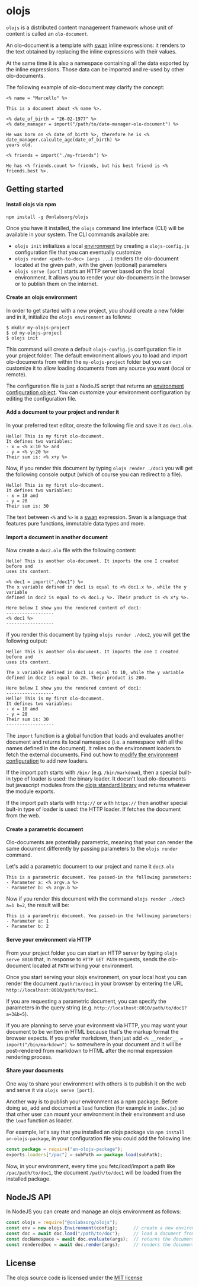 # olojs

`olojs` is a distributed content management framework whose unit of content is
called an `olo-document`.

An olo-document is a template with [swan](./doc/swan.md) inline expressions: it 
renders to the text obtained by replacing the inline expressions with their
values.

At the same time it is also a namespace containing all the data exported by the
inline expressions. Those data can be imported and re-used by other olo-documents. 

The following example of olo-document may clarify the concept:

```
<% name = "Marcello" %>

This is a document about <% name %>. 

<% date_of_birth = "26-02-1977" %>
<% date_manager = import("/path/to/date-manager-olo-document") %>

He was born on <% date_of_birth %>, therefore he is <% date_manager.calculte_age(date_of_birth) %>
years old.

<% friends = import("./my-friends") %>

He has <% friends.count %> friends, but his best friend is <% friends.best %>.
```


## Getting started

#### Install olojs via npm

```
npm install -g @onlabsorg/olojs
``` 

Once you have it installed, the `olojs` command line interface (CLI) will be
available in your system. The CLI commands available are:

* `olojs init` initializes a local [environment](./doc/environment.md) by creating
  a `olojs-config.js` configuration file that you can eventually customize
* `olojs render <path-to-doc> [args ...]` renders the olo-document
  located at the given path, with the given (optional) parameters
* `olojs serve [port]` starts an HTTP server based on the local environment. It
  allows you to render your olo-documents in the browser or to publish them on
  the internet.

#### Create an olojs environment

In order to get started with a new project, you should create a new folder and
in it, initialize the `olojs environment` as follows:

```
$ mkdir my-olojs-project
$ cd my-olojs-project
$ olojs init
```

This command will create a default `olojs-config.js` configuration file in
your project folder. The default environment allows you to load and import 
olo-documents from within the `my-olojs-project` folder but you can customize
it to allow loading documents from any source you want (local or remote).

The configuration file is just a NodeJS script that returns an 
[environment configuration object](./doc/config.md). You can customize your
environment configuration by editing the configuration file.


#### Add a document to your project and render it

In your preferred text editor, create the following file and save it as `doc1.olo`.

```
Hello! This is my first olo-document.
It defines two variables:
- x = <% x:10 %> and
- y = <% y:20 %>
Their sum is: <% x+y %>
```

Now, if you render this document by typing `olojs render ./doc1` you will get
the following console output (which of course you can redirect to a file).

```
Hello! This is my first olo-document.
It defines two variables:
- x = 10 and
- y = 20
Their sum is: 30
```

The text between `<%` and `%>` is a [swan](./doc/swan.md) expression. Swan is
a language that features pure functions, immutable data types and more.


#### Import a document in another document

Now create a `doc2.olo` file with the following content:

```
Hello! This is another olo-document. It imports the one I created before and
uses its content.

<% doc1 = import("./doc1") %>
The x variable defined in doc1 is equal to <% doc1.x %>, while the y variable 
defined in doc2 is equal to <% doc1.y %>. Their product is <% x*y %>.

Here below I show you the rendered content of doc1:
------------------
<% doc1 %>
------------------
```

If you render this document by typing `olojs render ./doc2`, you will get
the following output:

```
Hello! This is another olo-document. It imports the one I created before and
uses its content.

The x variable defined in doc1 is equal to 10, while the y variable 
defined in doc2 is equal to 20. Their product is 200.

Here below I show you the rendered content of doc1:
------------------
Hello! This is my first olo-document.
It defines two variables:
- x = 10 and
- y = 20
Their sum is: 30
------------------
```

The `import` function is a global function that loads and evaluates another
document and returns its local namespace (i.e. a namespace with all the names defined
in the document). It relies on the environment loaders to fetch the external
documents. Find out how to [modify the environment configuration](./doc/config.md)
to add new loaders.

If the import path starts with `/bin/` (e.g. `/bin/markdown`), then a special
built-in type of loader is used: the binary loader. It doesn't load olo-documents
but javascript modules from the [olojs standard library](./doc/stdlib.md) and
returns whatever the module exports. 

If the import path starts with `http://` or with `https://` then another special
bult-in type of loader is used: the HTTP loader. If fetches the document from
the web.


#### Create a parametric document

Olo-documents are potentially parametric, meaning that your can render the same
document differently by passing parameters to the `olojs render` command.

Let's add a parametric document to our project and name it `doc3.olo`

```
This is a parametric document. You passed-in the following parameters:
- Parameter a: <% argv.a %>
- Parameter b: <% argv.b %>
```

Now if you render this document with the command `olojs render ./doc3 a=1 b=2`,
the result will be:

```
This is a parametric document. You passed-in the following parameters:
- Parameter a: 1
- Parameter b: 2
```


#### Serve your environment via HTTP

From your project folder you can start an HTTP server by typing `olojs serve 8010` 
that, in response to `HTTP GET PATH` requests, sends the olo-document located
at `PATH` withing your environment.

Once you start serving your olojs environment, on your local host you can render 
the document `/path/to/doc1` in your browser by entering the URL
`http://localhost:8010/path/to/doc1`.

If you are requesting a parametric document, you can specify the parameters
in the query string (e.g. `http://localhost:8010/path/to/doc1?a=3&b=5`).

If you are planning to serve your evironment via HTTP, you may want your document
to be written in HTML because that's the markup format the browser expects. If you
prefer markdown, then just add `<% __render__ = import("/bin/markdown") %>`
somewhere in your document and it will be post-rendered from markdown to HTML
after the normal expression rendering process.


#### Share your documents

One way to share your environment with others is to publish it on the web and
serve it via `olojs serve [port]`.

Another way is to publish your environment as a npm package. Before doing so,
add and document a `load` function (for example in `index.js`) so that other
user can mount your environment in their environment and use the `load` function
as loader.

For example, let's say that you installed an olojs package via `npm install an-olojs-package`,
in your configuration file you could add the following line:

```js
const package = require("an-olojs-package");
exports.loaders["/pac"] = subPath => package.load(subPath);
```

Now, in your environment, every time you fetc/load/import a path like `/pac/path/to/doc1`,
the document `/path/to/doc1` will be loaded from the installed package.


## NodeJS API

In NodeJS you can create and manage an olojs environment as follows:

```js
const olojs = require("@onlabsorg/olojs");
const env = new olojs.Environment(config);      // create a new environment given a configuration object
const doc = await doc.load("/path/to/doc");     // load a document from the environment
const docNamespace = await doc.evaluate(args);  // returns the document local namespace
const renderedDoc = await doc.render(args);     // renders the document
```


## License

The olojs source code is licensed under the [MIT license](https://opensource.org/licenses/MIT)
